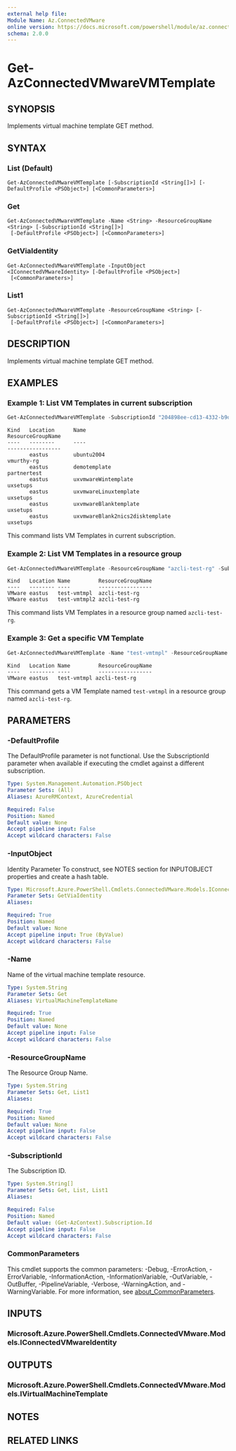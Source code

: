 ```yaml
---
external help file:
Module Name: Az.ConnectedVMware
online version: https://docs.microsoft.com/powershell/module/az.connectedvmware/get-azconnectedvmwarevmtemplate
schema: 2.0.0
---
```


# Get-AzConnectedVMwareVMTemplate

## SYNOPSIS
Implements virtual machine template GET method.

## SYNTAX

### List (Default)
```
Get-AzConnectedVMwareVMTemplate [-SubscriptionId <String[]>] [-DefaultProfile <PSObject>] [<CommonParameters>]
```

### Get
```
Get-AzConnectedVMwareVMTemplate -Name <String> -ResourceGroupName <String> [-SubscriptionId <String[]>]
 [-DefaultProfile <PSObject>] [<CommonParameters>]
```

### GetViaIdentity
```
Get-AzConnectedVMwareVMTemplate -InputObject <IConnectedVMwareIdentity> [-DefaultProfile <PSObject>]
 [<CommonParameters>]
```

### List1
```
Get-AzConnectedVMwareVMTemplate -ResourceGroupName <String> [-SubscriptionId <String[]>]
 [-DefaultProfile <PSObject>] [<CommonParameters>]
```

## DESCRIPTION
Implements virtual machine template GET method.

## EXAMPLES

### Example 1: List VM Templates in current subscription
```powershell
Get-AzConnectedVMwareVMTemplate -SubscriptionId "204898ee-cd13-4332-b9d4-55ca5c25496d"
```

```output
Kind   Location      Name                                             ResourceGroupName
----   --------      ----                                             -----------------
       eastus        ubuntu2004                                       vmurthy-rg
       eastus        demotemplate                                     partnertest
       eastus        uxvmwareWintemplate                              uxsetups
       eastus        uxvmwareLinuxtemplate                            uxsetups
       eastus        uxvmwareBlanktemplate                            uxsetups
       eastus        uxvmwareBlank2nics2disktemplate                  uxsetups
```

This command lists VM Templates in current subscription.

### Example 2: List VM Templates in a resource group
```powershell
Get-AzConnectedVMwareVMTemplate -ResourceGroupName "azcli-test-rg" -SubscriptionId "204898ee-cd13-4332-b9d4-55ca5c25496d"
```

```output
Kind   Location Name         ResourceGroupName
----   -------- ----         -----------------
VMware eastus   test-vmtmpl  azcli-test-rg
VMware eastus   test-vmtmpl2 azcli-test-rg
```

This command lists VM Templates in a resource group named `azcli-test-rg`.

### Example 3: Get a specific VM Template
```powershell
Get-AzConnectedVMwareVMTemplate -Name "test-vmtmpl" -ResourceGroupName "azcli-test-rg" -SubscriptionId "204898ee-cd13-4332-b9d4-55ca5c25496d"
```

```output
Kind   Location Name         ResourceGroupName
----   -------- ----         -----------------
VMware eastus   test-vmtmpl azcli-test-rg
```

This command gets a VM Template named `test-vmtmpl` in a resource group named `azcli-test-rg`.

## PARAMETERS

### -DefaultProfile
The DefaultProfile parameter is not functional.
Use the SubscriptionId parameter when available if executing the cmdlet against a different subscription.

```yaml
Type: System.Management.Automation.PSObject
Parameter Sets: (All)
Aliases: AzureRMContext, AzureCredential

Required: False
Position: Named
Default value: None
Accept pipeline input: False
Accept wildcard characters: False
```

### -InputObject
Identity Parameter
To construct, see NOTES section for INPUTOBJECT properties and create a hash table.

```yaml
Type: Microsoft.Azure.PowerShell.Cmdlets.ConnectedVMware.Models.IConnectedVMwareIdentity
Parameter Sets: GetViaIdentity
Aliases:

Required: True
Position: Named
Default value: None
Accept pipeline input: True (ByValue)
Accept wildcard characters: False
```

### -Name
Name of the virtual machine template resource.

```yaml
Type: System.String
Parameter Sets: Get
Aliases: VirtualMachineTemplateName

Required: True
Position: Named
Default value: None
Accept pipeline input: False
Accept wildcard characters: False
```

### -ResourceGroupName
The Resource Group Name.

```yaml
Type: System.String
Parameter Sets: Get, List1
Aliases:

Required: True
Position: Named
Default value: None
Accept pipeline input: False
Accept wildcard characters: False
```

### -SubscriptionId
The Subscription ID.

```yaml
Type: System.String[]
Parameter Sets: Get, List, List1
Aliases:

Required: False
Position: Named
Default value: (Get-AzContext).Subscription.Id
Accept pipeline input: False
Accept wildcard characters: False
```

### CommonParameters
This cmdlet supports the common parameters: -Debug, -ErrorAction, -ErrorVariable, -InformationAction, -InformationVariable, -OutVariable, -OutBuffer, -PipelineVariable, -Verbose, -WarningAction, and -WarningVariable. For more information, see [about_CommonParameters](http://go.microsoft.com/fwlink/?LinkID=113216).

## INPUTS

### Microsoft.Azure.PowerShell.Cmdlets.ConnectedVMware.Models.IConnectedVMwareIdentity

## OUTPUTS

### Microsoft.Azure.PowerShell.Cmdlets.ConnectedVMware.Models.IVirtualMachineTemplate

## NOTES

## RELATED LINKS

